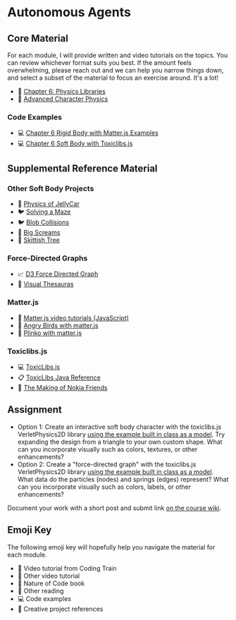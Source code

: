 # Autonomous Agents

## Core Material

For each module, I will provide written and video tutorials on the topics. You can review whichever format suits you best. If the amount feels overwhelming, please reach out and we can help you narrow things down, and select a subset of the material to focus an exercise around. It's a lot!

- 📗 [Chapter 6: Physics Libraries](https://nature-of-code-2nd-edition.netlify.app/physics-libraries/)
- 📕 [Advanced Character Physics](http://www.cs.cmu.edu/afs/cs/academic/class/15462-s13/www/lec_slides/Jakobsen.pdf)

### Code Examples

- 💻 [Chapter 6 Rigid Body with Matter.js Examples](https://editor.p5js.org/natureofcode/collections/IxCAhM060)
- 💻 [Chapter 6 Soft Body with Toxiclibs.js](https://editor.p5js.org/natureofcode/collections/LZKswxYgH)

## Supplemental Reference Material

### Other Soft Body Projects

- 🎥 [Physics of JellyCar](https://youtu.be/3OmkehAJoyo)
- 🐦 [Solving a Maze](https://twitter.com/jagarikin/status/1563752962836807680)
- 🐦 [Blob Collisions](https://twitter.com/JuhaniHalkomaki/status/1629184126837305347)
- 🎨 [Big Screams](https://vimeo.com/8487873?embedded=true&source=vimeo_logo&owner=186879)
- 🌳 [Skittish Tree](https://youtu.be/aF7sumcrNlo)

### Force-Directed Graphs

- 📈 [D3 Force Directed Graph](https://observablehq.com/@d3/force-directed-graph)
- 📖 [Visual Thesauras](https://www.visualthesaurus.com/)

### Matter.js

- 🚂 [Matter.js video tutorials (JavaScript)](https://www.youtube.com/playlist?list=PLRqwX-V7Uu6bLh3T_4wtrmVHOrOEM1ig_)
- 🚂 [Angry Birds with matter.js](https://thecodingtrain.com/challenges/138-angry-birds-with-matterjs)
- 🚂 [Plinko with matter.js](https://thecodingtrain.com/challenges/62-plinko-with-matterjs)

### Toxiclibs.js

- 💻 [ToxicLibs.js](http://haptic-data.com/toxiclibsjs/)
- 📋 [ToxicLibs Java Reference](https://shiffman.github.io/toxiclibs-javadocs/)
- 🎥 [The Making of Nokia Friends](https://vimeo.com/1472427)

## Assignment

- Option 1: Create an interactive soft body character with the toxiclibs.js VerletPhysics2D library [using the example built in class as a model](https://editor.p5js.org/noc_spring23/sketches/6AsvNEUFj). Try expanding the design from a triangle to your own custom shape. What can you incorporate visually such as colors, textures, or other enhancements?
- Option 2: Create a "force-directed graph" with the toxiclibs.js VerletPhysics2D library [using the example built in class as a model](https://editor.p5js.org/noc_spring23/sketches/6AsvNEUFj). What data do the particles (nodes) and springs (edges) represent? What can you incorporate visually such as colors, labels, or other enhancements?

Document your work with a short post and submit link [on the course wiki](https://github.com/nature-of-code/noc-syllabus-S23/wiki).

## Emoji Key

The following emoji key will hopefully help you navigate the material for each
module.

- 🚂 Video tutorial from Coding Train
- 🎥 Other video tutorial
- 📗 Nature of Code book
- 📕 Other reading
- 💻 Code examples
- 🎨 Creative project references
